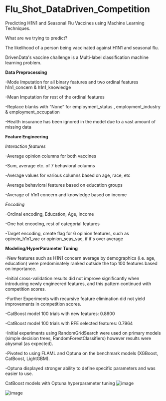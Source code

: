 # Flu_Shot_DataDriven_Competition
Predicting H1N1 and Seasonal Flu Vaccines using Machine Learning Techniques.

What are we trying to predict?

The likelihood of a person being vaccinated against H1N1 and seasonal flu.

DrivenData's vaccine challenge is a Multi-label classification machine learning problem.

**Data Preprocessing**


-Mode Imputation for all binary features and two ordinal features h1n1_concern & h1n1_knowledge

-Mean Imputation for rest of the ordinal features 

-Replace blanks with “None” for employment_status , employment_industry & employment_occupation 

-Health insurance has been ignored in the model due to a vast amount of missing data

**Feature Engineering**


_Interaction features_

-Average opinion columns for both vaccines

-Sum, average etc. of 7 behavioral columns

-Average values for various columns based on age, race, etc

-Average behavioral features based on education groups

-Average of h1n1 concern and knowledge based on income

_Encoding_


-Ordinal encoding, Education, Age, Income

-One hot encoding, rest of categorial features

-Target encoding, create flag for 6 opinion features, such as opinoin_h1n1_vac or opinion_seas_vac, if it's over average

**Modeling/HyperParameter Tuning**


-New features such as H1N1 concern average by demographics (i.e. age, education) were predominately ranked outside the top 100 features based on importance.

-Initial cross-validation results did not improve significantly when introducing newly engineered features, and this pattern continued with competition scores.

-Further Experiments with recursive feature elimination did not yield improvements in competition scores.

-CatBoost model 100 trials with new features: 0.8600

-CatBoost model 100 trials with RFE selected features: 0.7964


-Initial experiments using RandomGridSearch were used on primary models (simple decision trees, RandomForestClassifiers) however results were abysmal (as expected). 

-Pivoted to using FLAML and Optuna on the benchmark models (XGBoost, CatBoost, LightGBM). 

-Optuna displayed stronger ability to define specific parameters and was easier to use.


CatBoost models with Optuna hyperparameter tuning
![image](https://user-images.githubusercontent.com/41646192/184504897-0bd8f7bf-c1c6-43f0-9bc1-1d2f1e37007f.png)

![image](https://user-images.githubusercontent.com/41646192/184504934-1555de55-4a39-47fe-81da-82071a942b3f.png)

